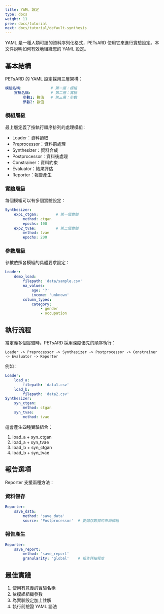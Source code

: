 ```yaml
---
title: YAML 設定
type: docs
weight: 11
prev: docs/tutorial
next: docs/tutorial/default-synthesis
---
```


YAML 是一種人類可讀的資料序列化格式，PETsARD 使用它來進行實驗設定。本文件說明如何有效地組織您的 YAML 設定。

## 基本結構

PETsARD 的 YAML 設定採用三層架構：

```yaml
模組名稱:             # 第一層：模組
    實驗名稱:         # 第二層：實驗
        參數1: 數值   # 第三層：參數
        參數2: 數值
```

### 模組層級

最上層定義了按執行順序排列的處理模組：

- Loader：資料讀取
- Preprocessor：資料前處理
- Synthesizer：資料合成
- Postprocessor：資料後處理
- Constrainer：資料約束
- Evaluator：結果評估
- Reporter：報告產生

### 實驗層級

每個模組可以有多個實驗設定：

```yaml
Synthesizer:
    exp1_ctgan:        # 第一個實驗
        method: ctgan
        epochs: 100
    exp2_tvae:         # 第二個實驗
        method: tvae
        epochs: 200
```

### 參數層級

參數依照各模組的具體要求設定：

```yaml
Loader:
    demo_load:
        filepath: 'data/sample.csv'
        na_values:
            age: '?'
            income: 'unknown'
        column_types:
            category:
                - gender
                - occupation
```

## 執行流程

當定義多個實驗時，PETsARD 採用深度優先的順序執行：
```
Loader -> Preprocessor -> Synthesizer -> Postprocessor -> Constrainer -> Evaluator -> Reporter
```

例如：
```yaml
Loader:
    load_a:
        filepath: 'data1.csv'
    load_b:
        filepath: 'data2.csv'
Synthesizer:
    syn_ctgan:
        method: ctgan
    syn_tvae:
        method: tvae
```

這會產生四種實驗組合：
1. load_a + syn_ctgan
2. load_a + syn_tvae
3. load_b + syn_ctgan
4. load_b + syn_tvae

## 報告選項

Reporter 支援兩種方法：

### 資料儲存
```yaml
Reporter:
    save_data:
        method: 'save_data'
        source: 'Postprocessor'  # 要儲存數據的來源模組
```

### 報告產生
```yaml
Reporter:
    save_report:
        method: 'save_report'
        granularity: 'global'    # 報告詳細程度
```

## 最佳實踐

1. 使用有意義的實驗名稱
2. 依模組組織參數
3. 為實驗設定加上註解
4. 執行前驗證 YAML 語法
